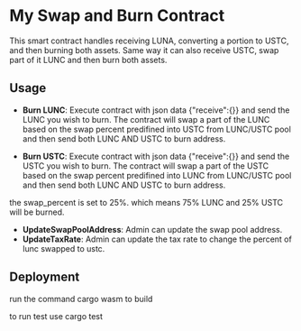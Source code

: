 # My Swap and Burn Contract

This smart contract handles receiving LUNA, converting a portion to USTC, and then burning both assets.
Same way it can also receive USTC, swap part of it LUNC and then burn both assets.

## Usage

- **Burn LUNC**:
      Execute contract with json data
  {"receive":{}}
  and send the LUNC you wish to burn.
  The contract will swap a part of the LUNC based on the swap percent predifined into USTC
  from LUNC/USTC pool and then send both LUNC AND USTC to burn address.

- **Burn USTC**:
      Execute contract with json data
  {"receive":{}}
  and send the USTC you wish to burn.
  The contract will swap a part of the USTC based on the swap percent predifined into LUNC
  from LUNC/USTC pool and then send both LUNC AND USTC to burn address.

the swap_percent is set to 25%.
which means 75% LUNC and 25% USTC will be burned.

- **UpdateSwapPoolAddress**: Admin can update the swap pool address.
- **UpdateTaxRate**: Admin can update the tax rate to change the percent of lunc swapped to ustc.

## Deployment

run the command 
cargo wasm
to build

to run test use
cargo test


